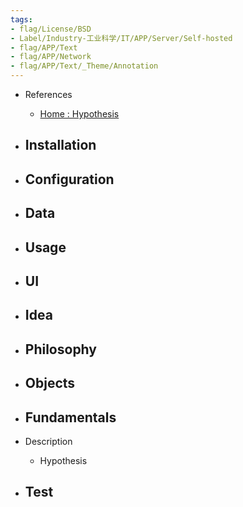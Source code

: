 ```yaml
---
tags:
- flag/License/BSD
- Label/Industry-工业科学/IT/APP/Server/Self-hosted
- flag/APP/Text
- flag/APP/Network
- flag/APP/Text/_Theme/Annotation
---
```


- References
    - [Home : Hypothesis](https://web.hypothes.is/)

- Installation
    - 

- Configuration
    - 

- Data
    - 

- Usage
    - 

- UI
    - 

- Idea
    - 

- Philosophy
    - 

- Objects
    - 

- Fundamentals
    - 

- Description
    - Hypothesis

- Test
    - 
